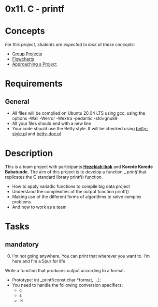 # 0x11. C - printf
# Concepts
_For this project, students are expected to look at these concepts:_
  - [Group Projects](https://alx-intranet.hbtn.io/concepts/111)
  - [Flowcharts](https://alx-intranet.hbtn.io/concepts/130)
  - [Approaching a Project](https://alx-intranet.hbtn.io/concepts/350)
# Requirements
## General
  - All files will be compiled on Ubuntu 20.04 LTS using gcc, using the options -Wall -Werror -Wextra -pedantic -std=gnu89
  - All your files should end with a new line
  - Your code should use the Betty style. It will be checked using [betty-style.pl](https://github.com/holbertonschool/Betty/blob/master/betty-style.pl) and [betty-doc.pl](https://github.com/holbertonschool/Betty/blob/master/betty-doc.pl)
# Description
This is a team project with participants [**Hezekiah Ibok**](https://alx-intranet.hbtn.io/link_trackings/click?to=eyJpIjo2OTEsInUiOiJodHRwczovL2dpdGh1Yi5jb20vaGV6aW9uMTUyNzIifQ%3D%3D) and **Korede Korede Babatunde.** 
The aim of this project is to develop a function _ _printf_ that replicates the C standard library printf() function.
  - How to apply variadic functions to compile big data project
  - Understand the complexities of the output function printf()
  - Making use of the different forms of algorithms to solve complex problems
  - And how to work as a team
 # Tasks
 ## mandatory
0. I'm not going anywhere. You can print that wherever you want to. I'm here and I'm a Spur for life

Write a function that produces output according to a format.
  - Prototype: int _printf(const char *format, ...);
  - You need to handle the following conversion specifiers:
    - c
    - s
    - %
